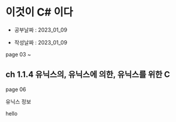 # 이것이 C# 이다

- 공부날짜 : 2023_01_09

- 작성날짜 : 2023_01_09

page 03 ~ 

## ch 1.1.4 유닉스의, 유닉스에 의한, 유닉스를 위한 C
page 06

유닉스 정보

hello

